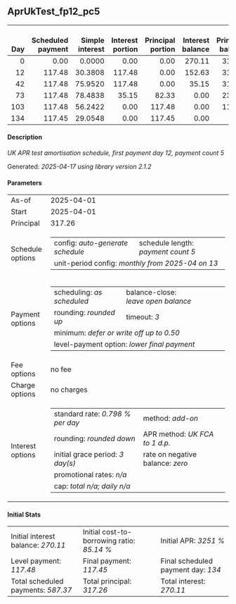 <h2>AprUkTest_fp12_pc5</h2>
<table>
    <thead style="vertical-align: bottom;">
        <th style="text-align: right;">Day</th>
        <th style="text-align: right;">Scheduled payment</th>
        <th style="text-align: right;">Simple interest</th>
        <th style="text-align: right;">Interest portion</th>
        <th style="text-align: right;">Principal portion</th>
        <th style="text-align: right;">Interest balance</th>
        <th style="text-align: right;">Principal balance</th>
        <th style="text-align: right;">Total simple interest</th>
        <th style="text-align: right;">Total interest</th>
        <th style="text-align: right;">Total principal</th>
    </thead>
    <tr style="text-align: right;">
        <td class="ci00">0</td>
        <td class="ci01" style="white-space: nowrap;">0.00</td>
        <td class="ci02">0.0000</td>
        <td class="ci03">0.00</td>
        <td class="ci04">0.00</td>
        <td class="ci05">270.11</td>
        <td class="ci06">317.26</td>
        <td class="ci07">0.0000</td>
        <td class="ci08">0.00</td>
        <td class="ci09">0.00</td>
    </tr>
    <tr style="text-align: right;">
        <td class="ci00">12</td>
        <td class="ci01" style="white-space: nowrap;">117.48</td>
        <td class="ci02">30.3808</td>
        <td class="ci03">117.48</td>
        <td class="ci04">0.00</td>
        <td class="ci05">152.63</td>
        <td class="ci06">317.26</td>
        <td class="ci07">30.3808</td>
        <td class="ci08">117.48</td>
        <td class="ci09">0.00</td>
    </tr>
    <tr style="text-align: right;">
        <td class="ci00">42</td>
        <td class="ci01" style="white-space: nowrap;">117.48</td>
        <td class="ci02">75.9520</td>
        <td class="ci03">117.48</td>
        <td class="ci04">0.00</td>
        <td class="ci05">35.15</td>
        <td class="ci06">317.26</td>
        <td class="ci07">106.3329</td>
        <td class="ci08">234.96</td>
        <td class="ci09">0.00</td>
    </tr>
    <tr style="text-align: right;">
        <td class="ci00">73</td>
        <td class="ci01" style="white-space: nowrap;">117.48</td>
        <td class="ci02">78.4838</td>
        <td class="ci03">35.15</td>
        <td class="ci04">82.33</td>
        <td class="ci05">0.00</td>
        <td class="ci06">234.93</td>
        <td class="ci07">184.8166</td>
        <td class="ci08">270.11</td>
        <td class="ci09">82.33</td>
    </tr>
    <tr style="text-align: right;">
        <td class="ci00">103</td>
        <td class="ci01" style="white-space: nowrap;">117.48</td>
        <td class="ci02">56.2422</td>
        <td class="ci03">0.00</td>
        <td class="ci04">117.48</td>
        <td class="ci05">0.00</td>
        <td class="ci06">117.45</td>
        <td class="ci07">241.0589</td>
        <td class="ci08">270.11</td>
        <td class="ci09">199.81</td>
    </tr>
    <tr style="text-align: right;">
        <td class="ci00">134</td>
        <td class="ci01" style="white-space: nowrap;">117.45</td>
        <td class="ci02">29.0548</td>
        <td class="ci03">0.00</td>
        <td class="ci04">117.45</td>
        <td class="ci05">0.00</td>
        <td class="ci06">0.00</td>
        <td class="ci07">270.1137</td>
        <td class="ci08">270.11</td>
        <td class="ci09">317.26</td>
    </tr>
</table>
<h4>Description</h4>
<p><i>UK APR test amortisation schedule, first payment day 12, payment count 5</i></p>
<p>Generated: <i>2025-04-17 using library version 2.1.2</i></p>
<h4>Parameters</h4>
<table>
    <tr>
        <td>As-of</td>
        <td>2025-04-01</td>
    </tr>
    <tr>
        <td>Start</td>
        <td>2025-04-01</td>
    </tr>
    <tr>
        <td>Principal</td>
        <td>317.26</td>
    </tr>
    <tr>
        <td>Schedule options</td>
        <td>
            <table>
                <tr>
                    <td>config: <i>auto-generate schedule</i></td>
                    <td>schedule length: <i><i>payment count</i> 5</i></td>
                </tr>
                <tr>
                    <td colspan="2" style="white-space: nowrap;">unit-period config: <i>monthly from 2025-04 on 13</i></td>
                </tr>
            </table>
        </td>
    </tr>
    <tr>
        <td>Payment options</td>
        <td>
            <table>
                <tr>
                    <td>scheduling: <i>as scheduled</i></td>
                    <td>balance-close: <i>leave&nbsp;open&nbsp;balance</i></td>
                </tr>
                <tr>
                    <td>rounding: <i>rounded up</i></td>
                    <td>timeout: <i>3</i></td>
                </tr>
                <tr>
                    <td colspan='2'>minimum: <i>defer&nbsp;or&nbsp;write&nbsp;off&nbsp;up&nbsp;to&nbsp;0.50</i></td>
                </tr>
                <tr>
                    <td colspan='2'>level-payment option: <i>lower&nbsp;final&nbsp;payment</i></td>
                </tr>
            </table>
        </td>
    </tr>
    <tr>
        <td>Fee options</td>
        <td>no fee
        </td>
    </tr>
    <tr>
        <td>Charge options</td>
        <td>no charges
        </td>
    </tr>
    <tr>
        <td>Interest options</td>
        <td>
            <table>
                <tr>
                    <td>standard rate: <i>0.798 % per day</i></td>
                    <td>method: <i>add-on</i></td>
                </tr>
                <tr>
                    <td>rounding: <i>rounded down</i></td>
                    <td>APR method: <i>UK FCA to 1 d.p.</i></td>
                </tr>
                <tr>
                    <td>initial grace period: <i>3 day(s)</i></td>
                    <td>rate on negative balance: <i>zero</i></td>
                </tr>
                <tr>
                    <td colspan="2">promotional rates: <i><i>n/a</i></i></td>
                </tr>
                <tr>
                    <td colspan="2">cap: <i>total <i>n/a</i>; daily <i>n/a</i></td>
                </tr>
            </table>
        </td>
    </tr>
</table>
<h4>Initial Stats</h4>
<table>
    <tr>
        <td>Initial interest balance: <i>270.11</i></td>
        <td>Initial cost-to-borrowing ratio: <i>85.14 %</i></td>
        <td>Initial APR: <i>3251 %</i></td>
    </tr>
    <tr>
        <td>Level payment: <i>117.48</i></td>
        <td>Final payment: <i>117.45</i></td>
        <td>Final scheduled payment day: <i>134</i></td>
    </tr>
    <tr>
        <td>Total scheduled payments: <i>587.37</i></td>
        <td>Total principal: <i>317.26</i></td>
        <td>Total interest: <i>270.11</i></td>
    </tr>
</table>
